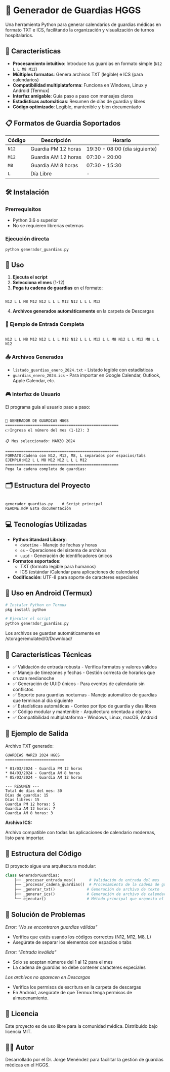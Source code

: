 # 📅 Generador de Guardias HGGS

Una herramienta Python para generar calendarios de guardias médicas en formato TXT e ICS, facilitando la organización y visualización de turnos hospitalarios.

## 🚀 Características

- **Procesamiento intuitivo**: Introduce tus guardias en formato simple (`N12 L L M8 M12`)
- **Múltiples formatos**: Genera archivos TXT (legible) e ICS (para calendarios)
- **Compatibilidad multiplataforma**: Funciona en Windows, Linux y Android (Termux)
- **Interfaz amigable**: Guía paso a paso con mensajes claros
- **Estadísticas automáticas**: Resumen de días de guardia y libres
- **Código optimizado**: Legible, mantenible y bien documentado

## 📋 Formatos de Guardia Soportados

| Código | Descripción | Horario |
|--------|-------------|---------|
| `N12` | Guardia PM 12 horas | 19:30 - 08:00 (día siguiente) |
| `M12` | Guardia AM 12 horas | 07:30 - 20:00 |
| `M8` | Guardia AM 8 horas | 07:30 - 15:30 |
| `L` | Día Libre | - |

## 🛠️ Instalación

### Prerrequisitos
- Python 3.6 o superior
- No se requieren librerías externas

### Ejecución directa
```
python generador_guardias.py

```

## 📖 Uso

1. **Ejecuta el script**
2. **Selecciona el mes** (1-12)
3. **Pega tu cadena de guardias** en el formato:
```

N12 L L M8 M12 N12 L L L M12 N12 L L L M12

```
4. **Archivos generados automáticamente** en la carpeta de Descargas

### 📝 Ejemplo de Entrada Completa
```

N12 L L M8 M12 N12 L L L M12 N12 L L L M12 L L M8 N12 L L M12 M8 L L N12

```

### 📤 Archivos Generados
- `listado_guardias_enero_2024.txt` - Listado legible con estadísticas
- `guardias_enero_2024.ics` - Para importar en Google Calendar, Outlook, Apple Calendar, etc.

### 🎮 Interfaz de Usuario
El programa guía al usuario paso a paso:
```

📅 GENERADOR DE GUARDIAS HGGS
==================================================
👉Ingresa el número del mes (1-12): 3

📋 Mes seleccionado: MARZO 2024

==================================================
FORMATO:Cadena con N12, M12, M8, L separados por espacios/tabs
EJEMPLO:N12 L L M8 M12 N12 L L L M12
==================================================
Pega la cadena completa de guardias:

```

## 🗂️ Estructura del Proyecto

```

generador_guardias.py    # Script principal
README.md# Esta documentación

```

## 💻 Tecnologías Utilizadas

- **Python Standard Library**: 
  - `datetime` - Manejo de fechas y horas
  - `os` - Operaciones del sistema de archivos
  - `uuid` - Generación de identificadores únicos
- **Formatos soportados**: 
  - TXT (formato legible para humanos)
  - ICS (estándar iCalendar para aplicaciones de calendario)
- **Codificación**: UTF-8 para soporte de caracteres especiales

## 📱 Uso en Android (Termux)

```bash
# Instalar Python en Termux
pkg install python

# Ejecutar el script
python generador_guardias.py
```

Los archivos se guardan automáticamente en /storage/emulated/0/Download/

## 🔧 Características Técnicas

* ✅ Validación de entrada robusta - Verifica formatos y valores válidos
* ✅ Manejo de timezones y fechas - Gestión correcta de horarios que cruzan medianoche
* ✅ Generación de UUID únicos - Para eventos de calendario sin conflictos
* ✅ Soporte para guardias nocturnas - Manejo automático de guardias que terminan al día siguiente
* ✅ Estadísticas automáticas - Conteo por tipo de guardia y días libres
* ✅ Código modular y mantenible - Arquitectura orientada a objetos
* ✅ Compatibilidad multiplataforma - Windows, Linux, macOS, Android

## 🎯 Ejemplo de Salida

Archivo TXT generado:

```
GUARDIAS MARZO 2024 HGGS
==========================

* 01/03/2024 - Guardia PM 12 horas
* 04/03/2024 - Guardia AM 8 horas
* 05/03/2024 - Guardia AM 12 horas

--- RESUMEN ---
Total de días del mes: 30
Días de guardia: 15
Días libres: 15
Guardia PM 12 horas: 5
Guardia AM 12 horas: 7
Guardia AM 8 horas: 3
```

**Archivo ICS:**

Archivo compatible con todas las aplicaciones de calendario modernas, listo para importar.

## 📄 Estructura del Código

El proyecto sigue una arquitectura modular:

```python
class GeneradorGuardias:
    ├── _procesar_entrada_mes()      # Validación de entrada del mes
    ├── _procesar_cadena_guardias()  # Procesamiento de la cadena de guardias
    ├── _generar_txt()              # Generación de archivo de texto
    ├── _generar_ics()              # Generación de archivo de calendario
    └── ejecutar()                  # Método principal que orquesta el flujo
```

## 🐛 Solución de Problemas

*Error: "No se encontraron guardias válidas"*

* Verifica que estés usando los códigos correctos (N12, M12, M8, L)
* Asegúrate de separar los elementos con espacios o tabs

*Error: "Entrada inválida"*

* Solo se aceptan números del 1 al 12 para el mes
* La cadena de guardias no debe contener caracteres especiales

*Los archivos no aparecen en Descargas*

* Verifica los permisos de escritura en la carpeta de descargas
* En Android, asegúrate de que Termux tenga permisos de almacenamiento.

## 📄 Licencia

Este proyecto es de uso libre para la comunidad médica. Distribuido bajo licencia MIT.

## 👨‍💻 Autor

Desarrollado por el Dr. Jorge Menéndez para facilitar la gestión de guardias médicas en el HGGS.
